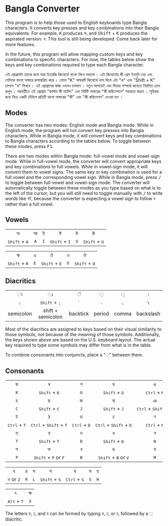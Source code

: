 # Bangla Converter

This program is to help those used to English keyboards type Bangla characters. It converts key presses and key combinations into their Bangla equivalents. For example, <kbd>K</kbd> produces ক, and <kbd>Shift</kbd> + <kbd>K</kbd> produces the aspirated version: খ. This tool is still being developed. Come back later for more features.

In the future, this program will allow mapping custom keys and key combinations to specific characters. For now, the tables below show the keys and key combinations required to type each Bangla character.

এই প্রোগ্রামটা তাদের জন্য যারা ইংরেজি কিবোর্ডে বাংলা লিখে অভ্যস্ত । এটা কিবোর্ডের কী প্রেস ইনপুট নেয় এবং সেটাকে বাংলা অক্ষরে রুপান্তরিত করে । যেমন "K" অক্ষরটি কিবোর্ডে চাপ দিলে এটা "ক" এবং "Shift + K" চাপলে "খ" লিখবে । এই প্রোগ্রামের কাজ এখনও চলমান । নতুন আপডেট এবং ফিচার সম্পর্কে জানতে নিয়মিত চোখ রাখুন ।
পরবর্তীতে এই প্রোগ্রাম "কাস্টম কী ম্যাপিং"  এবং নির্দিষ্ট অক্ষরের "কী কম্বিনেশনে" সহায়তা করবে । সুবিধার জন্য নিচে একটি টেবিলে প্রতিটি বাংলা অক্ষরের "কী" এবং "কী কম্বিনেশন" দেওয়া হল ।

## Modes

The converter has two modes: English mode and Bangla mode. While in English mode, the program will not convert key presses into Bangla characters. While in Bangla mode, it will convert keys and key combinations to Bangla characters according to the tables below. To toggle between these modes, press <kbd>F1</kbd>.

There are two modes within Bangla mode: full-vowel mode and vowel-sign mode. While in full-vowel mode, the converter will convert appropriate keys and key combinations to full vowels. While in vowel-sign mode, it will convert them to vowel signs. The same key or key combination is used for a full vowel and the corresponding vowel sign. While in Bangla mode, press <kbd>&#47;</kbd> to toggle between full-vowel and vowel-sign mode. The converter will automatically toggle between these modes as you type based on what is to the left of the cursor, but you will still need to toggle manually with <kbd>&#47;</kbd> to write words like বই, because the converter is expecting a vowel sign to follow ব rather than a full vowel.

## Vowels

|         |         |         |         |         |         |
| :-----: | :-----: | :-----: | :-----: | :-----: | :-----: |
| &#2437; | &#2438; | &#2439; | &#2440; | &#2441; | &#2442; |
| <kbd>Shift</kbd>&nbsp;+&nbsp;<kbd>A</kbd> | <kbd>A</kbd> | <kbd>I</kbd> | <kbd>Shift</kbd>&nbsp;+&nbsp;<kbd>I</kbd> | <kbd>U</kbd> | <kbd>Shift</kbd>&nbsp;+&nbsp;<kbd>U</kbd> |

|         |         |         |         |         |
| :-----: | :-----: | :-----: | :-----: | :-----: |
| &#2443; | &#2447; | &#2448; | &#2451; | &#2452; |
| <kbd>Shift</kbd>&nbsp;+&nbsp;<kbd>R</kbd> | <kbd>E</kbd> | <kbd>Shift</kbd>&nbsp;+&nbsp;<kbd>E</kbd> | <kbd>O</kbd> | <kbd>Shift</kbd>&nbsp;+&nbsp;<kbd>O</kbd> |

## Diacritics

|         |         |         |         |         |         |
| :-----: | :-----: | :-----: | :-----: | :-----: | :-----: |
| &#2434; | &#2435; | &#2433; | &#2492; | &#2509; | &#2404; | 
| <kbd>;</kbd> | <kbd>Shift</kbd>&nbsp;+&nbsp;<kbd>;</kbd> | <kbd>`</kbd> | <kbd>.</kbd> | <kbd>,</kbd> | <kbd>&bsol;</kbd> | 
| semicolon | shift + semicolon | backtick | period | comma | backslash |


Most of the diacritics are assigned to keys based on their visual similarity to those symbols, not because of the meaning of those symbols. Additionally, the keys shown above are based on the U.S. keyboard layout. The actual key required to type some symbols may differ from what is in the table.

To combine consonants into conjuncts, place a "&#2509;" between them.

## Consonants

|         |         |         |         |         |
| :-----: | :-----: | :-----: | :-----: | :-----: |
| &#2453; | &#2454; | &#2455; | &#2456; | &#2457; |
| <kbd>K</kbd> | <kbd>Shift</kbd>&nbsp;+&nbsp;<kbd>K</kbd> | <kbd>G</kbd> | <kbd>Shift</kbd>&nbsp;+&nbsp;<kbd>G</kbd> | <kbd>Ctrl</kbd>&nbsp;+&nbsp;<kbd>N</kbd> |
| &#2458; | &#2459; | &#2460; | &#2461; | &#2462; |
| <kbd>C</kbd> | <kbd>Shift</kbd>&nbsp;+&nbsp;<kbd>C</kbd> | <kbd>J</kbd> | <kbd>Shift</kbd>&nbsp;+&nbsp;<kbd>J</kbd> | <kbd>Ctrl</kbd>&nbsp;+&nbsp;<kbd>Shift</kbd>&nbsp;+&nbsp;<kbd>N</kbd> |
| &#2463; | &#2464; | &#2465; | &#2466; | &#2467; |
| <kbd>Ctrl</kbd>&nbsp;+&nbsp;<kbd>T</kbd> | <kbd>Ctrl</kbd>&nbsp;+&nbsp;<kbd>Shift</kbd>&nbsp;+&nbsp;<kbd>T</kbd> | <kbd>Ctrl</kbd>&nbsp;+&nbsp;<kbd>D</kbd> | <kbd>Ctrl</kbd>&nbsp;+&nbsp;<kbd>Shift</kbd>&nbsp;+&nbsp;<kbd>D</kbd> | <kbd>Ctrl</kbd>&nbsp;+&nbsp;<kbd>N</kbd> |
| &#2468; | &#2469; | &#2470; | &#2471; | &#2472; |
| <kbd>T</kbd> | <kbd>Shift</kbd>&nbsp;+&nbsp;<kbd>T</kbd> | <kbd>D</kbd> | <kbd>Shift</kbd>&nbsp;+&nbsp;<kbd>D</kbd> | <kbd>N</kbd> |
| &#2474; | &#2475; | &#2476; | &#2477; | &#2478; |
| <kbd>P</kbd> | <kbd>Shift</kbd>&nbsp;+&nbsp;<kbd>P</kbd> or <kbd>F</kbd> | <kbd>B</kbd> | <kbd>Shift</kbd>&nbsp;+&nbsp;<kbd>B</kbd> or <kbd>V</kbd> | <kbd>M</kbd> |

|         |         |         |         |         |         |         |
| :-----: | :-----: | :-----: | :-----: | :-----: | :-----: | :-----: |
| &#2479; | &#2480; | &#2482; | &#2486; | &#2487; | &#2488; | &#2489; |
| <kbd>Y</kbd> or <kbd>Z</kbd> | <kbd>R</kbd> | <kbd>L</kbd> | <kbd>Shift</kbd>&nbsp;+&nbsp;<kbd>S</kbd> | <kbd>Ctrl</kbd>&nbsp;+&nbsp;<kbd>S</kbd> | <kbd>S</kbd> | <kbd>H</kbd> |

|         |         |
| :-----: | :-----: |
| &#2510; | &#2453;&#2509;&#2487; |
| <kbd>Alt</kbd>&nbsp;+&nbsp;<kbd>T</kbd> | <kbd>X</kbd>

The letters &#2465;&#2492;, &#2466;&#2492;, and &#2479;&#2492; can be formed by typing &#2465;, &#2466;, or &#2479;, followed by a &#2492; diacritic.
